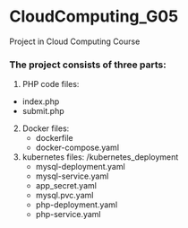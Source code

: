 # CloudComputing_G05
Project in Cloud Computing Course

### The project consists of three parts:
1. PHP code files: 
  - index.php
  - submit.php
2. Docker files:
   - dockerfile
   - docker-compose.yaml
3. kubernetes files:
   /kubernetes_deployment
   - mysql-deployment.yaml
   - mysql-service.yaml
   - app_secret.yaml
   - mysql.pvc.yaml
   - php-deployment.yaml
   - php-service.yaml

